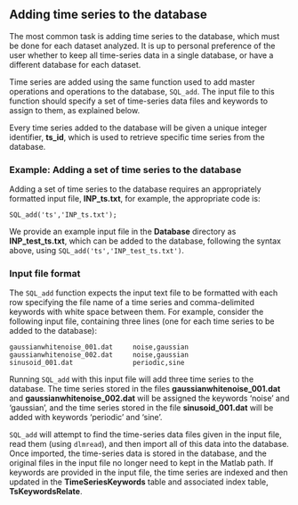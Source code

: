 ## Adding time series to the database
<!--{#sec:addingTimeSeries}-->

The most common task is adding time series to the database, which must be done for each dataset analyzed.
It is up to personal preference of the user whether to keep all time-series data in a single database, or have a different database for each dataset.

Time series are added using the same function used to add master operations and operations to the database, `SQL_add`.
The input file to this function should specify a set of time-series data files and keywords to assign to them, as explained below.

Every time series added to the database will be given a unique integer identifier, **ts\_id**, which is used to retrieve specific time series from the database.

### Example: Adding a set of time series to the database
Adding a set of time series to the database requires an appropriately formatted input file, **INP_ts.txt**, for example, the appropriate code is:

    SQL_add('ts','INP_ts.txt');

We provide an example input file in the **Database** directory as **INP_test_ts.txt**, which can be added to the database, following the syntax above, using `SQL_add('ts','INP_test_ts.txt')`.

### Input file format

The `SQL_add` function expects the input text file to be formatted with each row specifying the file name of a time series and comma-delimited keywords with white space between them.
For example, consider the following input file, containing three lines (one for each time series to be added to the database):

    gaussianwhitenoise_001.dat     noise,gaussian
    gaussianwhitenoise_002.dat     noise,gaussian
    sinusoid_001.dat               periodic,sine
    
Running `SQL_add` with this input file will add three time series to the database. The time series stored in the files **gaussianwhitenoise_001.dat** and **gaussianwhitenoise_002.dat** will be assigned the keywords ‘noise’ and ‘gaussian’, and the time series stored in the file **sinusoid_001.dat** will be added with keywords ‘periodic’ and ‘sine’.

`SQL_add` will attempt to find the time-series data files given in the input file, read them (using `dlmread`), and then import all of this data into the database.
Once imported, the time-series data is stored in the database, and the original files in the input file no longer need to kept in the Matlab path.
If keywords are provided in the input file, the time series are indexed and then updated in the **TimeSeriesKeywords** table and associated index table, **TsKeywordsRelate**.